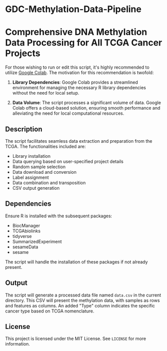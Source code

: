 # GDC-Methylation-Data-Pipeline


# Comprehensive DNA Methylation Data Processing for All TCGA Cancer Projects



For those wishing to run or edit this script, it's highly recommended to utilize [Google Colab](https://colab.research.google.com/). The motivation for this recommendation is twofold:

1. **Library Dependencies**: Google Colab provides a streamlined environment for managing the necessary R library dependencies without the need for local setup.
   
2. **Data Volume**: The script processes a significant volume of data. Google Colab offers a cloud-based solution, ensuring smooth performance and alleviating the need for local computational resources.


## Description
The script facilitates seamless data extraction and preparation from the TCGA. The functionalities included are:
- Library installation
- Data querying based on user-specified project details
- Random sample selection
- Data download and conversion
- Label assignment
- Data combination and transposition
- CSV output generation

## Dependencies
Ensure R is installed with the subsequent packages:
- BiocManager
- TCGAbiolinks
- tidyverse
- SummarizedExperiment
- sesameData
- sesame

The script will handle the installation of these packages if not already present.

## Output
The script will generate a processed data file named `data.csv` in the current directory. This CSV will present the methylation data, with samples as rows and features as columns. An added "Type" column indicates the specific cancer type based on TCGA nomenclature.

## License
This project is licensed under the MIT License. See `LICENSE` for more information.



